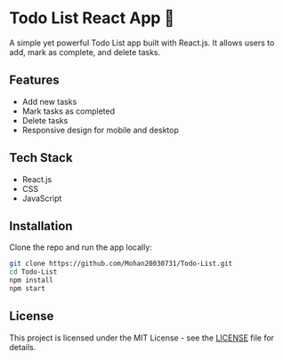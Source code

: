 # Todo List React App 🚀

A simple yet powerful Todo List app built with React.js. It allows users to add, mark as complete, and delete tasks.

## Features

- Add new tasks
- Mark tasks as completed
- Delete tasks
- Responsive design for mobile and desktop

## Tech Stack

- React.js
- CSS
- JavaScript

## Installation

Clone the repo and run the app locally:

```bash
git clone https://github.com/Mohan20030731/Todo-List.git
cd Todo-List
npm install
npm start
```

## License

This project is licensed under the MIT License - see the [LICENSE](./LICENSE) file for details.
